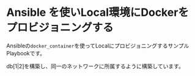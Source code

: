 # Ansible を使いLocal環境にDockerをプロビジョニングする

Ansibleの`docker_container`を使ってLocalにプロビジョニングするサンプルPlaybookです。

db[1|2]を構築し、同一のネットワークに所属するように構築しています。

